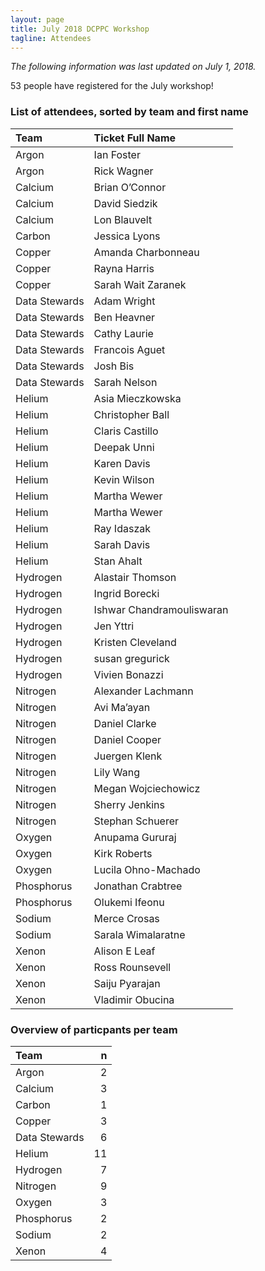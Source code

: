 ```yaml
---
layout: page
title: July 2018 DCPPC Workshop 
tagline: Attendees
---
```


*The following information was last updated on July 1, 2018.*

53 people have registered for the July workshop!

### List of attendees, sorted by team and first name

<table class="table table-stripped">
<thead>
<tr class="header">
<th style="text-align: left;">Team</th>
<th style="text-align: left;">Ticket Full Name</th>
</tr>
</thead>
<tbody>
<tr class="odd">
<td style="text-align: left;">Argon</td>
<td style="text-align: left;">Ian Foster</td>
</tr>
<tr class="even">
<td style="text-align: left;">Argon</td>
<td style="text-align: left;">Rick Wagner</td>
</tr>
<tr class="odd">
<td style="text-align: left;">Calcium</td>
<td style="text-align: left;">Brian O’Connor</td>
</tr>
<tr class="even">
<td style="text-align: left;">Calcium</td>
<td style="text-align: left;">David Siedzik</td>
</tr>
<tr class="odd">
<td style="text-align: left;">Calcium</td>
<td style="text-align: left;">Lon Blauvelt</td>
</tr>
<tr class="even">
<td style="text-align: left;">Carbon</td>
<td style="text-align: left;">Jessica Lyons</td>
</tr>
<tr class="odd">
<td style="text-align: left;">Copper</td>
<td style="text-align: left;">Amanda Charbonneau</td>
</tr>
<tr class="even">
<td style="text-align: left;">Copper</td>
<td style="text-align: left;">Rayna Harris</td>
</tr>
<tr class="odd">
<td style="text-align: left;">Copper</td>
<td style="text-align: left;">Sarah Wait Zaranek</td>
</tr>
<tr class="even">
<td style="text-align: left;">Data Stewards</td>
<td style="text-align: left;">Adam Wright</td>
</tr>
<tr class="odd">
<td style="text-align: left;">Data Stewards</td>
<td style="text-align: left;">Ben Heavner</td>
</tr>
<tr class="even">
<td style="text-align: left;">Data Stewards</td>
<td style="text-align: left;">Cathy Laurie</td>
</tr>
<tr class="odd">
<td style="text-align: left;">Data Stewards</td>
<td style="text-align: left;">Francois Aguet</td>
</tr>
<tr class="even">
<td style="text-align: left;">Data Stewards</td>
<td style="text-align: left;">Josh Bis</td>
</tr>
<tr class="odd">
<td style="text-align: left;">Data Stewards</td>
<td style="text-align: left;">Sarah Nelson</td>
</tr>
<tr class="even">
<td style="text-align: left;">Helium</td>
<td style="text-align: left;">Asia Mieczkowska</td>
</tr>
<tr class="odd">
<td style="text-align: left;">Helium</td>
<td style="text-align: left;">Christopher Ball</td>
</tr>
<tr class="even">
<td style="text-align: left;">Helium</td>
<td style="text-align: left;">Claris Castillo</td>
</tr>
<tr class="odd">
<td style="text-align: left;">Helium</td>
<td style="text-align: left;">Deepak Unni</td>
</tr>
<tr class="even">
<td style="text-align: left;">Helium</td>
<td style="text-align: left;">Karen Davis</td>
</tr>
<tr class="odd">
<td style="text-align: left;">Helium</td>
<td style="text-align: left;">Kevin Wilson</td>
</tr>
<tr class="even">
<td style="text-align: left;">Helium</td>
<td style="text-align: left;">Martha Wewer</td>
</tr>
<tr class="odd">
<td style="text-align: left;">Helium</td>
<td style="text-align: left;">Martha Wewer</td>
</tr>
<tr class="even">
<td style="text-align: left;">Helium</td>
<td style="text-align: left;">Ray Idaszak</td>
</tr>
<tr class="odd">
<td style="text-align: left;">Helium</td>
<td style="text-align: left;">Sarah Davis</td>
</tr>
<tr class="even">
<td style="text-align: left;">Helium</td>
<td style="text-align: left;">Stan Ahalt</td>
</tr>
<tr class="odd">
<td style="text-align: left;">Hydrogen</td>
<td style="text-align: left;">Alastair Thomson</td>
</tr>
<tr class="even">
<td style="text-align: left;">Hydrogen</td>
<td style="text-align: left;">Ingrid Borecki</td>
</tr>
<tr class="odd">
<td style="text-align: left;">Hydrogen</td>
<td style="text-align: left;">Ishwar Chandramouliswaran</td>
</tr>
<tr class="even">
<td style="text-align: left;">Hydrogen</td>
<td style="text-align: left;">Jen Yttri</td>
</tr>
<tr class="odd">
<td style="text-align: left;">Hydrogen</td>
<td style="text-align: left;">Kristen Cleveland</td>
</tr>
<tr class="even">
<td style="text-align: left;">Hydrogen</td>
<td style="text-align: left;">susan gregurick</td>
</tr>
<tr class="odd">
<td style="text-align: left;">Hydrogen</td>
<td style="text-align: left;">Vivien Bonazzi</td>
</tr>
<tr class="even">
<td style="text-align: left;">Nitrogen</td>
<td style="text-align: left;">Alexander Lachmann</td>
</tr>
<tr class="odd">
<td style="text-align: left;">Nitrogen</td>
<td style="text-align: left;">Avi Ma’ayan</td>
</tr>
<tr class="even">
<td style="text-align: left;">Nitrogen</td>
<td style="text-align: left;">Daniel Clarke</td>
</tr>
<tr class="odd">
<td style="text-align: left;">Nitrogen</td>
<td style="text-align: left;">Daniel Cooper</td>
</tr>
<tr class="even">
<td style="text-align: left;">Nitrogen</td>
<td style="text-align: left;">Juergen Klenk</td>
</tr>
<tr class="odd">
<td style="text-align: left;">Nitrogen</td>
<td style="text-align: left;">Lily Wang</td>
</tr>
<tr class="even">
<td style="text-align: left;">Nitrogen</td>
<td style="text-align: left;">Megan Wojciechowicz</td>
</tr>
<tr class="odd">
<td style="text-align: left;">Nitrogen</td>
<td style="text-align: left;">Sherry Jenkins</td>
</tr>
<tr class="even">
<td style="text-align: left;">Nitrogen</td>
<td style="text-align: left;">Stephan Schuerer</td>
</tr>
<tr class="odd">
<td style="text-align: left;">Oxygen</td>
<td style="text-align: left;">Anupama Gururaj</td>
</tr>
<tr class="even">
<td style="text-align: left;">Oxygen</td>
<td style="text-align: left;">Kirk Roberts</td>
</tr>
<tr class="odd">
<td style="text-align: left;">Oxygen</td>
<td style="text-align: left;">Lucila Ohno-Machado</td>
</tr>
<tr class="even">
<td style="text-align: left;">Phosphorus</td>
<td style="text-align: left;">Jonathan Crabtree</td>
</tr>
<tr class="odd">
<td style="text-align: left;">Phosphorus</td>
<td style="text-align: left;">Olukemi Ifeonu</td>
</tr>
<tr class="even">
<td style="text-align: left;">Sodium</td>
<td style="text-align: left;">Merce Crosas</td>
</tr>
<tr class="odd">
<td style="text-align: left;">Sodium</td>
<td style="text-align: left;">Sarala Wimalaratne</td>
</tr>
<tr class="even">
<td style="text-align: left;">Xenon</td>
<td style="text-align: left;">Alison E Leaf</td>
</tr>
<tr class="odd">
<td style="text-align: left;">Xenon</td>
<td style="text-align: left;">Ross Rounsevell</td>
</tr>
<tr class="even">
<td style="text-align: left;">Xenon</td>
<td style="text-align: left;">Saiju Pyarajan</td>
</tr>
<tr class="odd">
<td style="text-align: left;">Xenon</td>
<td style="text-align: left;">Vladimir Obucina</td>
</tr>
</tbody>
</table>

### Overview of particpants per team

<table class="table table-stripped">
<thead>
<tr class="header">
<th style="text-align: left;">Team</th>
<th style="text-align: right;">n</th>
</tr>
</thead>
<tbody>
<tr class="odd">
<td style="text-align: left;">Argon</td>
<td style="text-align: right;">2</td>
</tr>
<tr class="even">
<td style="text-align: left;">Calcium</td>
<td style="text-align: right;">3</td>
</tr>
<tr class="odd">
<td style="text-align: left;">Carbon</td>
<td style="text-align: right;">1</td>
</tr>
<tr class="even">
<td style="text-align: left;">Copper</td>
<td style="text-align: right;">3</td>
</tr>
<tr class="odd">
<td style="text-align: left;">Data Stewards</td>
<td style="text-align: right;">6</td>
</tr>
<tr class="even">
<td style="text-align: left;">Helium</td>
<td style="text-align: right;">11</td>
</tr>
<tr class="odd">
<td style="text-align: left;">Hydrogen</td>
<td style="text-align: right;">7</td>
</tr>
<tr class="even">
<td style="text-align: left;">Nitrogen</td>
<td style="text-align: right;">9</td>
</tr>
<tr class="odd">
<td style="text-align: left;">Oxygen</td>
<td style="text-align: right;">3</td>
</tr>
<tr class="even">
<td style="text-align: left;">Phosphorus</td>
<td style="text-align: right;">2</td>
</tr>
<tr class="odd">
<td style="text-align: left;">Sodium</td>
<td style="text-align: right;">2</td>
</tr>
<tr class="even">
<td style="text-align: left;">Xenon</td>
<td style="text-align: right;">4</td>
</tr>
</tbody>
</table>